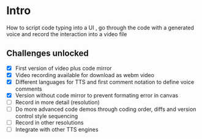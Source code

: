 # Intro

How to script code typing into a UI , go through the code with a generated voice and record the interaction into a video file

## Challenges unlocked

- [x] First version of video plus code mirror
- [x] Video recording available for download as webm video
- [x] Different languages for TTS and first comment notation to define voice comments
- [x] Version without code mirror to prevent formating error in canvas
- [ ] Record in more detail (resolution)
- [ ] Do more advanced code demos through coding order, diffs and version control style sequencing
- [ ] Record in other resolutions
- [ ] Integrate with other TTS engines
